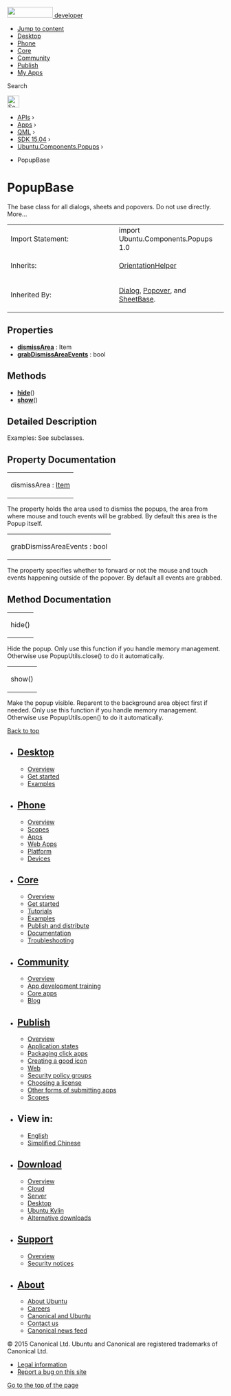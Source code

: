 <a href="https://developer.ubuntu.com/" class="logo-ubuntu"><img src="https://developer.ubuntu.com/assets/sites/ubuntu/latest/u/img/logos/logo-ubuntu-orange.svg" width="106" height="25" /> <span>developer</span></a>

-   [Jump to content](index.html#main-content)
-   [Desktop](https://developer.ubuntu.com/en/desktop/)
-   [Phone](https://developer.ubuntu.com/en/phone/)
-   [Core](https://developer.ubuntu.com/core)
-   [Community](https://developer.ubuntu.com/en/community/)
-   [Publish](https://developer.ubuntu.com/en/publish/)
-   [My Apps](https://myapps.developer.ubuntu.com/)

Search

<img src="https://developer.ubuntu.com/assets/sites/ubuntu/latest/u/img/search-white.svg" alt="Search" height="28" />

-   [APIs](../../../../index.html) ›
-   [Apps](../../../index.html) ›
-   [QML](../../index.html) ›
-   [SDK 15.04](../index.html) ›
-   [Ubuntu.Components.Popups](../Ubuntu.Components.Popups/index.html) ›

<!-- -->

-   PopupBase

PopupBase
=========

<span class="subtitle"></span>
The base class for all dialogs, sheets and popovers. Do not use directly. More...

<table>
<colgroup>
<col width="50%" />
<col width="50%" />
</colgroup>
<tbody>
<tr class="odd">
<td>Import Statement:</td>
<td>import Ubuntu.Components.Popups 1.0</td>
</tr>
<tr class="even">
<td>Inherits:</td>
<td><p><a href="../Ubuntu.Components.OrientationHelper/index.html">OrientationHelper</a></p></td>
</tr>
<tr class="odd">
<td>Inherited By:</td>
<td><p><a href="../Ubuntu.Components.Popups.Dialog/index.html">Dialog</a>, <a href="../Ubuntu.Components.Popups.Popover/index.html">Popover</a>, and <a href="https://developer.ubuntu.com/api/apps/qml/sdk-15.04/Ubuntu.Components.Popups.SheetBase/" class="obsolete">SheetBase</a>.</p></td>
</tr>
</tbody>
</table>

<span id="properties"></span>
Properties
----------

-   ****[dismissArea](index.html#dismissArea-prop)**** : Item
-   ****[grabDismissAreaEvents](index.html#grabDismissAreaEvents-prop)**** : bool

<span id="methods"></span>
Methods
-------

-   ****[hide](index.html#hide-method)****()
-   ****[show](index.html#show-method)****()

<span id="details"></span>
Detailed Description
--------------------

Examples: See subclasses.

Property Documentation
----------------------

<table>
<colgroup>
<col width="100%" />
</colgroup>
<tbody>
<tr class="odd">
<td><p><span id="dismissArea-prop"></span><span class="name">dismissArea</span> : <span class="type"><a href="../../sdk-14.10/QtQuick.Item/index.html">Item</a></span></p></td>
</tr>
</tbody>
</table>

The property holds the area used to dismiss the popups, the area from where mouse and touch events will be grabbed. By default this area is the Popup itself.

<table>
<colgroup>
<col width="100%" />
</colgroup>
<tbody>
<tr class="odd">
<td><p><span id="grabDismissAreaEvents-prop"></span><span class="name">grabDismissAreaEvents</span> : <span class="type">bool</span></p></td>
</tr>
</tbody>
</table>

The property specifies whether to forward or not the mouse and touch events happening outside of the popover. By default all events are grabbed.

Method Documentation
--------------------

<table>
<colgroup>
<col width="100%" />
</colgroup>
<tbody>
<tr class="odd">
<td><p><span id="hide-method"></span><span class="name">hide</span>()</p></td>
</tr>
</tbody>
</table>

Hide the popup. Only use this function if you handle memory management. Otherwise use PopupUtils.close() to do it automatically.

<table>
<colgroup>
<col width="100%" />
</colgroup>
<tbody>
<tr class="odd">
<td><p><span id="show-method"></span><span class="name">show</span>()</p></td>
</tr>
</tbody>
</table>

Make the popup visible. Reparent to the background area object first if needed. Only use this function if you handle memory management. Otherwise use PopupUtils.open() to do it automatically.

[Back to top](index.html#)

-   [Desktop](https://developer.ubuntu.com/en/desktop/)
    ---------------------------------------------------

    -   [Overview](https://developer.ubuntu.com/en/desktop/)
    -   [Get started](http://snapcraft.io/?utm_source=developer.ubuntu.com&utm_medium=devportal&utm_term=snaps%20snapcraft%20desktop&utm_content=menu&utm_campaign=duc_snappers)
    -   [Examples](https://github.com/ubuntu/snappy-playpen)

-   [Phone](https://developer.ubuntu.com/en/phone/)
    -----------------------------------------------

    -   [Overview](https://developer.ubuntu.com/en/phone/)
    -   [Scopes](https://developer.ubuntu.com/en/phone/scopes/)
    -   [Apps](https://developer.ubuntu.com/en/phone/apps/)
    -   [Web Apps](https://developer.ubuntu.com/en/phone/web/)
    -   [Platform](https://developer.ubuntu.com/en/phone/platform/)
    -   [Devices](https://developer.ubuntu.com/en/phone/devices/)

-   [Core](https://developer.ubuntu.com/core)
    -----------------------------------------

    -   [Overview](https://developer.ubuntu.com/core)
    -   [Get started](https://developer.ubuntu.com/core/get-started)
    -   [Tutorials](https://developer.ubuntu.com/core/tutorials)
    -   [Examples](https://developer.ubuntu.com/core/examples)
    -   [Publish and distribute](https://developer.ubuntu.com/core/publish-and-distribute)
    -   [Documentation](https://developer.ubuntu.com/core/documentation)
    -   [Troubleshooting](https://developer.ubuntu.com/core/troubleshooting)

-   [Community](https://developer.ubuntu.com/en/community/)
    -------------------------------------------------------

    -   [Overview](https://developer.ubuntu.com/en/community/)
    -   [App development training](https://developer.ubuntu.com/en/community/training/)
    -   [Core apps](https://developer.ubuntu.com/en/community/core-apps/)
    -   [Blog](https://developer.ubuntu.com/en/community/blog/)

-   [Publish](https://developer.ubuntu.com/en/publish/)
    ---------------------------------------------------

    -   [Overview](https://developer.ubuntu.com/en/publish/)
    -   [Application states](https://developer.ubuntu.com/en/publish/application-states/)
    -   [Packaging click apps](https://developer.ubuntu.com/en/publish/packaging-click-apps/)
    -   [Creating a good icon](https://developer.ubuntu.com/en/publish/creating-a-good-icon/)
    -   [Web](https://developer.ubuntu.com/en/publish/web/)
    -   [Security policy groups](https://developer.ubuntu.com/en/publish/security-policy-groups/)
    -   [Choosing a license](https://developer.ubuntu.com/en/publish/choosing-a-license/)
    -   [Other forms of submitting apps](https://developer.ubuntu.com/en/publish/other-forms-of-submitting-apps/)
    -   [Scopes](https://developer.ubuntu.com/en/publish/scopes/)

-   View in:
    --------

    -   [English](index.html "Change to language: English")
    -   [Simplified Chinese](index.html "Change to language: Simplified Chinese")

-   [Download](http://ubuntu.com/download/)
    ---------------------------------------

    -   [Overview](http://ubuntu.com/download)
    -   [Cloud](http://ubuntu.com/download/cloud)
    -   [Server](http://ubuntu.com/download/server)
    -   [Desktop](http://ubuntu.com/download/desktop)
    -   [Ubuntu Kylin](http://ubuntu.com/download/ubuntu-kylin)
    -   [Alternative downloads](http://ubuntu.com/download/alternative-downloads)

-   [Support](http://ubuntu.com/support/)
    -------------------------------------

    -   [Overview](http://ubuntu.com/support)
    -   [Security notices](http://www.ubuntu.com/usn/)

-   [About](http://ubuntu.com/about/)
    ---------------------------------

    -   [About Ubuntu](http://ubuntu.com/about/about-ubuntu)
    -   [Careers](http://www.canonical.com/careers)
    -   [Canonical and Ubuntu](http://ubuntu.com/about/canonical-and-ubuntu)
    -   [Contact us](http://ubuntu.com/about/contact-us)
    -   [Canonical news feed](http://insights.ubuntu.com/feed/)

© 2015 Canonical Ltd. Ubuntu and Canonical are registered trademarks of Canonical Ltd.

-   [Legal information](http://www.ubuntu.com/legal)
-   [Report a bug on this site](https://bugs.launchpad.net/developer-ubuntu-com/)

<span class="accessibility-aid">[Go to the top of the page](index.html#)</span>
